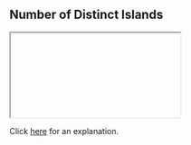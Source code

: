 ##  Number of Distinct Islands 

<iframe></iframe>

Click [here](Explanation.md) for an explanation.

